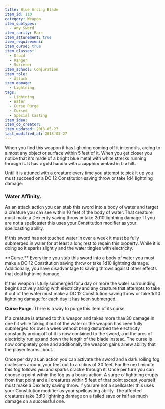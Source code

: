 ```yaml
---
title: Blue Arcing Blade
item_id: 110
category: Weapon
item_subtypes:
  - Any Sword
item_rarity: Rare
item_attunement: true
item_requirement:
item_curse: true
item_classes:
  - Druid
  - Ranger
  - Sorcerer
item_school: Conjuration
item_role:
  - Attack
item_damage:
  - Lightning
tags:
  - Lightning
  - Water
  - Curse Purge
  - Cursed
  - Special Casting
item_idea:
item_co_creator:
item_updated: 2018-05-27
last_modified_at: 2018-05-27
---
```


When you find this weapon it has lightning coming off it in tendrils, arcing to almost any object or surface within 5 feet of it. When you get closer you notice that it's made of a bright blue metal with white streaks running through it. It has a gold handle with a sapphire embed in the hilt.

Until it is attuned with a creature every time you attempt to pick it up you must succeed on a DC 12 Constitution saving throw or take 1d4 lightning damage.

<!--excerpt-->
### Water Affinity.
As an attack action you can stab this sword into a body of water and target a creature you can see within 10 feet of the body of water. That creature must make a Dexterity saving throw or take 2d10 lightning damage. If you are not a spellcaster this uses your Constitution modifier as your spellcasting ability.

If this sword has not touched water in over a week it must be fully submerged in water for at least a long rest to regain this property. While it is doing so it sparks slightly and the water tingles with electricity.

<div class="curse">
**Curse.** Every time you stab this sword into a body of water you must make a DC 12 Constitution saving throw or take 1d10 lightning damage. Additionally, you have disadvantage to saving throws against other effects that deal lightning damage.

If this weapon is fully submerged for a day or more the water surrounding begins actively arcing with electricity and any creature that attempts to take it out of the water must make a DC 12 Constitution saving throw or take 1d10 lightning damage for each day it has been submerged.

**Curse Purge.**
There is a way to purge this item of its curse.

If a creature is attuned to this weapon and takes more than 30 damage in one hit while taking it out of the water or the weapon has been fully submerged for over a week without being disturbed the electricity constantly arcing off of it is now contained to the sword, and the arcs of electricity run up and down the length of the blade instead. The curse is now completely gone and additionally the weapon gains a new ability that the player learns about.

Once per day as an action you can activate the sword and a dark roiling fog coalesces around your feet out to a radius of 30 feet. For the next minute this fog follows you and sparks crackle through it. Once per turn you can choose a point within the fog as a bonus action. A surge of lightning erupts from that point and all creatures within 5 feet of that point except yourself must make a Dexterity saving throw. If you are not a spellcaster this uses your Constitution modifier as your spellcasting ability. The affected creatures take 3d10 lightning damage on a failed save or half as much damage on a successful one.
</div>
